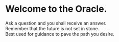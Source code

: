 # Welcome to the Oracle.
Ask a question and you shall receive an answer.  
Remember that the future is not set in stone.  
Best used for guidance to pave the path you desire.


